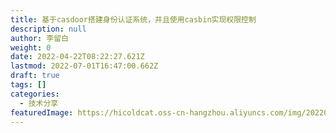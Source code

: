 ```yaml
---
title: 基于casdoor搭建身份认证系统，并且使用casbin实现权限控制
description: null
author: 李留白
weight: 0
date: 2022-04-22T08:22:27.621Z
lastmod: 2022-07-01T16:47:00.662Z
draft: true
tags: []
categories:
  - 技术分享
featuredImage: https://hicoldcat.oss-cn-hangzhou.aliyuncs.com/img/20220422162801.png
---
```

